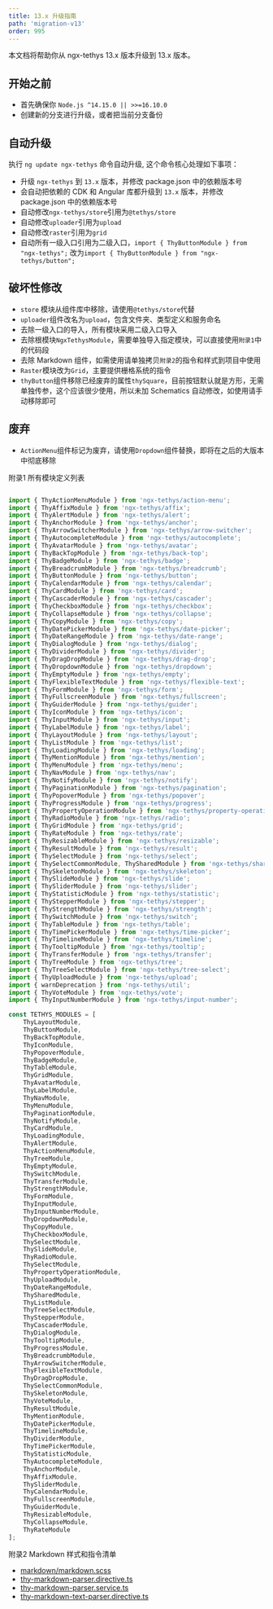 ```yaml
---
title: 13.x 升级指南
path: 'migration-v13'
order: 995
---
```


本文档将帮助你从 ngx-tethys 13.x 版本升级到 13.x 版本。

## 开始之前

- 首先确保你 `Node.js ^14.15.0 || >>=16.10.0`
- 创建新的分支进行升级，或者把当前分支备份

## 自动升级
执行 `ng update ngx-tethys` 命令自动升级, 这个命令核心处理如下事项：
- 升级 `ngx-tethys` 到 `13.x` 版本，并修改 package.json 中的依赖版本号
- 会自动把依赖的 CDK 和 Angular 库都升级到 `13.x` 版本，并修改 package.json 中的依赖版本号
- 自动修改`ngx-tethys/store`引用为`@tethys/store`
- 自动修改`uploader`引用为`upload`
- 自动修改`raster`引用为`grid`
- 自动所有一级入口引用为二级入口，`import { ThyButtonModule } from "ngx-tethys";` 改为`import { ThyButtonModule } from "ngx-tethys/button";`


## 破坏性修改

- `store` 模块从组件库中移除，请使用`@tethys/store`代替
- `uploader`组件改名为`upload`，包含文件夹、类型定义和服务命名
- 去除一级入口的导入，所有模块采用二级入口导入
- 去除根模块`NgxTethysModule`，需要单独导入指定模块，可以直接使用`附录1`中的代码段
- 去除 Markdown 组件，如需使用请单独拷贝`附录2`的指令和样式到项目中使用
- `Raster`模块改为`Grid`，主要提供栅格系统的指令
- `thyButton`组件移除已经废弃的属性`thySquare`，目前按钮默认就是方形，无需单独传参，这个应该很少使用，所以未加 Schematics 自动修改，如使用请手动移除即可

## 废弃
- `ActionMenu`组件标记为废弃，请使用`Dropdown`组件替换，即将在之后的大版本中彻底移除

<label type="info">附录1</label> 所有模块定义列表

```ts

import { ThyActionMenuModule } from 'ngx-tethys/action-menu';
import { ThyAffixModule } from 'ngx-tethys/affix';
import { ThyAlertModule } from 'ngx-tethys/alert';
import { ThyAnchorModule } from 'ngx-tethys/anchor';
import { ThyArrowSwitcherModule } from 'ngx-tethys/arrow-switcher';
import { ThyAutocompleteModule } from 'ngx-tethys/autocomplete';
import { ThyAvatarModule } from 'ngx-tethys/avatar';
import { ThyBackTopModule } from 'ngx-tethys/back-top';
import { ThyBadgeModule } from 'ngx-tethys/badge';
import { ThyBreadcrumbModule } from 'ngx-tethys/breadcrumb';
import { ThyButtonModule } from 'ngx-tethys/button';
import { ThyCalendarModule } from 'ngx-tethys/calendar';
import { ThyCardModule } from 'ngx-tethys/card';
import { ThyCascaderModule } from 'ngx-tethys/cascader';
import { ThyCheckboxModule } from 'ngx-tethys/checkbox';
import { ThyCollapseModule } from 'ngx-tethys/collapse';
import { ThyCopyModule } from 'ngx-tethys/copy';
import { ThyDatePickerModule } from 'ngx-tethys/date-picker';
import { ThyDateRangeModule } from 'ngx-tethys/date-range';
import { ThyDialogModule } from 'ngx-tethys/dialog';
import { ThyDividerModule } from 'ngx-tethys/divider';
import { ThyDragDropModule } from 'ngx-tethys/drag-drop';
import { ThyDropdownModule } from 'ngx-tethys/dropdown';
import { ThyEmptyModule } from 'ngx-tethys/empty';
import { ThyFlexibleTextModule } from 'ngx-tethys/flexible-text';
import { ThyFormModule } from 'ngx-tethys/form';
import { ThyFullscreenModule } from 'ngx-tethys/fullscreen';
import { ThyGuiderModule } from 'ngx-tethys/guider';
import { ThyIconModule } from 'ngx-tethys/icon';
import { ThyInputModule } from 'ngx-tethys/input';
import { ThyLabelModule } from 'ngx-tethys/label';
import { ThyLayoutModule } from 'ngx-tethys/layout';
import { ThyListModule } from 'ngx-tethys/list';
import { ThyLoadingModule } from 'ngx-tethys/loading';
import { ThyMentionModule } from 'ngx-tethys/mention';
import { ThyMenuModule } from 'ngx-tethys/menu';
import { ThyNavModule } from 'ngx-tethys/nav';
import { ThyNotifyModule } from 'ngx-tethys/notify';
import { ThyPaginationModule } from 'ngx-tethys/pagination';
import { ThyPopoverModule } from 'ngx-tethys/popover';
import { ThyProgressModule } from 'ngx-tethys/progress';
import { ThyPropertyOperationModule } from 'ngx-tethys/property-operation';
import { ThyRadioModule } from 'ngx-tethys/radio';
import { ThyGridModule } from 'ngx-tethys/grid';
import { ThyRateModule } from 'ngx-tethys/rate';
import { ThyResizableModule } from 'ngx-tethys/resizable';
import { ThyResultModule } from 'ngx-tethys/result';
import { ThySelectModule } from 'ngx-tethys/select';
import { ThySelectCommonModule, ThySharedModule } from 'ngx-tethys/shared';
import { ThySkeletonModule } from 'ngx-tethys/skeleton';
import { ThySlideModule } from 'ngx-tethys/slide';
import { ThySliderModule } from 'ngx-tethys/slider';
import { ThyStatisticModule } from 'ngx-tethys/statistic';
import { ThyStepperModule } from 'ngx-tethys/stepper';
import { ThyStrengthModule } from 'ngx-tethys/strength';
import { ThySwitchModule } from 'ngx-tethys/switch';
import { ThyTableModule } from 'ngx-tethys/table';
import { ThyTimePickerModule } from 'ngx-tethys/time-picker';
import { ThyTimelineModule } from 'ngx-tethys/timeline';
import { ThyTooltipModule } from 'ngx-tethys/tooltip';
import { ThyTransferModule } from 'ngx-tethys/transfer';
import { ThyTreeModule } from 'ngx-tethys/tree';
import { ThyTreeSelectModule } from 'ngx-tethys/tree-select';
import { ThyUploadModule } from 'ngx-tethys/upload';
import { warnDeprecation } from 'ngx-tethys/util';
import { ThyVoteModule } from 'ngx-tethys/vote';
import { ThyInputNumberModule } from 'ngx-tethys/input-number';

const TETHYS_MODULES = [
    ThyLayoutModule,
    ThyButtonModule,
    ThyBackTopModule,
    ThyIconModule,
    ThyPopoverModule,
    ThyBadgeModule,
    ThyTableModule,
    ThyGridModule,
    ThyAvatarModule,
    ThyLabelModule,
    ThyNavModule,
    ThyMenuModule,
    ThyPaginationModule,
    ThyNotifyModule,
    ThyCardModule,
    ThyLoadingModule,
    ThyAlertModule,
    ThyActionMenuModule,
    ThyTreeModule,
    ThyEmptyModule,
    ThySwitchModule,
    ThyTransferModule,
    ThyStrengthModule,
    ThyFormModule,
    ThyInputModule,
    ThyInputNumberModule,
    ThyDropdownModule,
    ThyCopyModule,
    ThyCheckboxModule,
    ThySelectModule,
    ThySlideModule,
    ThyRadioModule,
    ThySelectModule,
    ThyPropertyOperationModule,
    ThyUploadModule,
    ThyDateRangeModule,
    ThySharedModule,
    ThyListModule,
    ThyTreeSelectModule,
    ThyStepperModule,
    ThyCascaderModule,
    ThyDialogModule,
    ThyTooltipModule,
    ThyProgressModule,
    ThyBreadcrumbModule,
    ThyArrowSwitcherModule,
    ThyFlexibleTextModule,
    ThyDragDropModule,
    ThySelectCommonModule,
    ThySkeletonModule,
    ThyVoteModule,
    ThyResultModule,
    ThyMentionModule,
    ThyDatePickerModule,
    ThyTimelineModule,
    ThyDividerModule,
    ThyTimePickerModule,
    ThyStatisticModule,
    ThyAutocompleteModule,
    ThyAnchorModule,
    ThyAffixModule,
    ThySliderModule,
    ThyCalendarModule,
    ThyFullscreenModule,
    ThyGuiderModule,
    ThyResizableModule,
    ThyCollapseModule,
    ThyRateModule
];
```

<label type="info">附录2</label> Markdown 样式和指令清单
- [markdown/markdown.scss](https://github.com/atinc/ngx-tethys/blob/v12.x/src/markdown/markdown.scss)
- [thy-markdown-parser.directive.ts](https://github.com/atinc/ngx-tethys/blob/v12.x/src/markdown/thy-markdown-parser.directive.ts)
- [thy-markdown-parser.service.ts](https://github.com/atinc/ngx-tethys/blob/v12.x/src/markdown/thy-markdown-parser.service.ts)
- [thy-markdown-text-parser.directive.ts](https://github.com/atinc/ngx-tethys/blob/v12.x/src/markdown/thy-markdown-text-parser.directive.ts)
